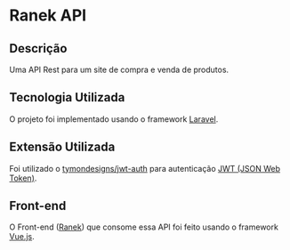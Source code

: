 # Ranek API

## Descrição

Uma API Rest para um site de compra e venda de produtos.

## Tecnologia Utilizada

O projeto foi implementado usando o framework [Laravel](https://laravel.com/).

## Extensão Utilizada

Foi utilizado o [tymondesigns/jwt-auth](https://github.com/tymondesigns/jwt-auth) para autenticação [JWT (JSON Web Token)](https://jwt.io/).

## Front-end

O Front-end ([Ranek](https://github.com/lucas-salles/ranek)) que consome essa API foi feito usando o framework [Vue.js](https://vuejs.org/index.html).
